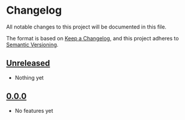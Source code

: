 # Changelog

All notable changes to this project will be documented in this file.

The format is based on [Keep a Changelog](https://keepachangelog.com/en/1.0.0/),
and this project adheres to [Semantic Versioning](https://semver.org/spec/v2.0.0.html).

## [Unreleased]

- Nothing yet

## [0.0.0]

- No features yet

[Unreleased]: https://github.com/blakeNaccarato/copier-python/compare/0.0.0...HEAD
[0.0.0]: https://github.com/blakeNaccarato/copier-python/releases/tag/0.0.0
